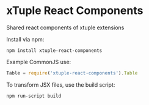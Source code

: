 # xTuple React Components

Shared react components of xtuple extensions

Install via npm:

`npm install xtuple-react-components`

Example CommonJS use:

``` javascript
Table = require('xtuple-react-components').Table
```

To transform JSX files, use the build script:

`npm run-script build`
